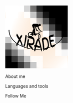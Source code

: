 ![Header](https://github.com/xirade/xirade/blob/main/assets/xi.png)

About me

Languages and tools

Follow Me